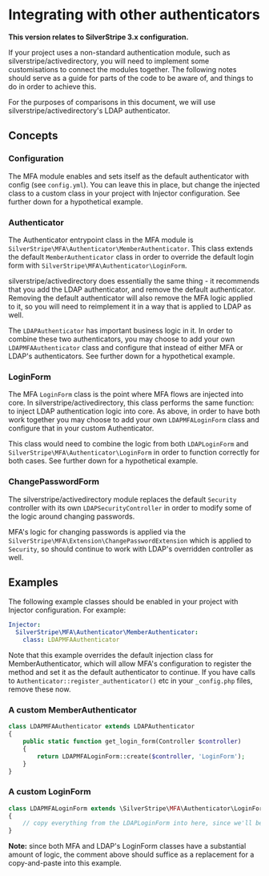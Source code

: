 # Integrating with other authenticators

**This version relates to SilverStripe 3.x configuration.**

If your project uses a non-standard authentication module, such as silverstripe/activedirectory, you will
need to implement some customisations to connect the modules together. The following notes should serve as a guide
for parts of the code to be aware of, and things to do in order to achieve this.

For the purposes of comparisons in this document, we will use silverstripe/activedirectory's LDAP authenticator.

## Concepts

### Configuration

The MFA module enables and sets itself as the default authenticator with config (see `config.yml`). You can leave this
in place, but change the injected class to a custom class in your project with Injector configuration. See further
down for a hypothetical example.

### Authenticator

The Authenticator entrypoint class in the MFA module is `SilverStripe\MFA\Authenticator\MemberAuthenticator`. This
class extends the default `MemberAuthenticator` class in order to override the default login form with
`SilverStripe\MFA\Authenticator\LoginForm`.

silverstripe/activedirectory does essentially the same thing - it recommends that you add the LDAP authenticator,
and remove the default authenticator. Removing the default authenticator will also remove the MFA logic applied to it,
so you will need to reimplement it in a way that is applied to LDAP as well.

The `LDAPAuthenticator` has important business logic in it. In order to combine these two authenticators, you may
choose to add your own `LDAPMFAAuthenticator` class and configure that instead of either MFA or LDAP's
authenticators. See further down for a hypothetical example.

### LoginForm

The MFA `LoginForm` class is the point where MFA flows are injected into core. In silverstripe/activedirectory, this
class performs the same function: to inject LDAP authentication logic into core. As above, in order to have both work
together you may choose to add your own `LDAPMFALoginForm` class and configure that in your custom Authenticator.

This class would need to combine the logic from both `LDAPLoginForm` and `SilverStripe\MFA\Authenticator\LoginForm` in
order to function correctly for both cases. See further down for a hypothetical example.

### ChangePasswordForm

The silverstripe/activedirectory module replaces the default `Security` controller with its own `LDAPSecurityController`
in order to modify some of the logic around changing passwords.

MFA's logic for changing passwords is applied via the `SilverStripe\MFA\Extension\ChangePasswordExtension` which is
applied to `Security`, so should continue to work with LDAP's overridden controller as well.

## Examples

The following example classes should be enabled in your project with Injector configuration. For example:

```yaml
Injector:
  SilverStripe\MFA\Authenticator\MemberAuthenticator:
    class: LDAPMFAAuthenticator
```

Note that this example overrides the default injection class for MemberAuthenticator, which will allow MFA's
configuration to register the method and set it as the default authenticator to continue. If you have calls to
`Authenticator::register_authenticator()` etc in your `_config.php` files, remove these now.

### A custom MemberAuthenticator

```php
class LDAPMFAAuthenticator extends LDAPAuthenticator
{
    public static function get_login_form(Controller $controller)
    {
        return LDAPMFALoginForm::create($controller, 'LoginForm');
    }
}
```

### A custom LoginForm

```php
class LDAPMFALoginForm extends \SilverStripe\MFA\Authenticator\LoginForm
{
    // copy everything from the LDAPLoginForm into here, since we'll be skipping that class now
}
```

**Note:** since both MFA and LDAP's LoginForm classes have a substantial amount of logic, the comment above should
suffice as a replacement for a copy-and-paste into this example.
